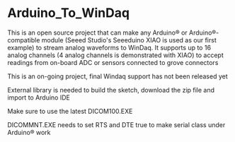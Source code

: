 # Arduino_To_WinDaq
This is an open source project that can make any Arduino® or Arduino®-compatible module (Seeed Studio's Seeeduino XIAO is used as our first example) to stream analog waveforms to WinDaq. It supports up to 16 analog channels (4 analog channels is demonstrated with XIAO) to accept readings from on-board ADC or sensors connected to grove connectors

This is an on-going project, final Windaq support has not been released yet

External library is needed to build the sketch, download the zip file and import to Arduino IDE

Make sure to use the latest DICOM100.EXE

DICOMMNT.EXE needs to set RTS and DTE true to make serial class under Arduino® work 

